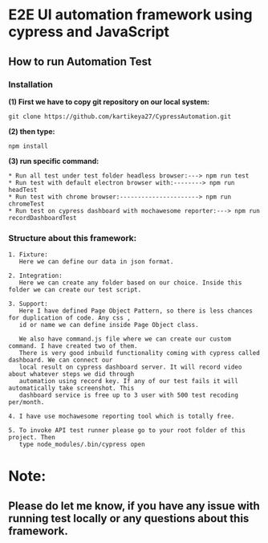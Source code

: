# **E2E UI automation framework using cypress and JavaScript** 

## **How to run Automation Test**

### **Installation**

**(1) First we have to copy git repository on our local system:**

```
git clone https://github.com/kartikeya27/CypressAutomation.git

```
**(2) then type:** 

```
npm install

```
**(3) run specific command:** 
```
* Run all test under test folder headless browser:---> npm run test  
* Run test with default electron browser with:--------> npm run headTest 
* Run test with chrome browser:----------------------> npm run chromeTest
* Run test on cypress dashboard with mochawesome reporter:---> npm run recordDashboardTest

```
### **Structure about this framework:**
```
1. Fixture: 
   Here we can define our data in json format.
   
2. Integration:
   Here we can create any folder based on our choice. Inside this folder we can create our test script.
   
3. Support:
   Here I have defined Page Object Pattern, so there is less chances for duplication of code. Any css ,
   id or name we can define inside Page Object class. 
   
   We also have command.js file where we can create our custom command. I have created two of them.
   There is very good inbuild functionality coming with cypress called dashboard. We can connect our
   local result on cypress dashboard server. It will record video about whatever steps we did through 
   automation using record key. If any of our test fails it will automatically take screenshot. This 
   dashboard service is free up to 3 user with 500 test recoding per/month.
   
4. I have use mochawesome reporting tool which is totally free.

5. To invoke API test runner please go to your root folder of this project. Then 
   type node_modules/.bin/cypress open

```
# **Note:**
## **Please do let me know, if you have any issue with running test locally or any questions about this framework.**






